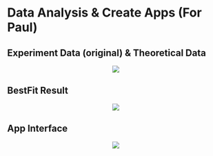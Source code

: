 # Data Analysis & Create Apps (For Paul)

## Experiment Data (original) & Theoretical Data
<p align="center">
    <img src="https://github.com/analyzeDataVis/Photonics/blob/2_EC_Curve_Fitting_with_Theoretical_Formula/2_EC_Curve_Fitting_with_Theoretical_Formula/Sceenshot/Readme/Description1.png"> 
</p>

## BestFit Result
<p align="center">    
     <img src="https://github.com/analyzeDataVis/Photonics/blob/2_EC_Curve_Fitting_with_Theoretical_Formula/2_EC_Curve_Fitting_with_Theoretical_Formula/Sceenshot/Readme/Description2.png">
</p>

## App Interface
<p align="center">
    <img src="https://github.com/analyzeDataVis/Photonics/blob/2_EC_Curve_Fitting_with_Theoretical_Formula/2_EC_Curve_Fitting_with_Theoretical_Formula/Sceenshot/BestFitApp_V2.png">
</p>
